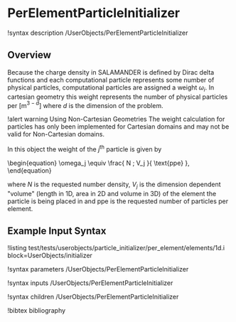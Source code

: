 # PerElementParticleInitializer

!syntax description /UserObjects/PerElementParticleInitializer

## Overview

Because the charge density in SALAMANDER is defined by Dirac delta functions and each computational particle represents some number of physical particles, computational particles are assigned a weight $\omega_i$. In cartesian geometry this weight represents the number of physical particles per \[m$^{3-d}$\] where $d$ is the dimension of the problem.

!alert warning Using Non-Cartesian Geometries
The weight calculation for particles has only been implemented for Cartesian domains and may not be valid for Non-Cartesian domains.

In this object the weight of the $j^\text{th}$ particle is given by

\begin{equation}
  \omega_j \equiv
  \frac{
    N \; V_j
  }{
    \text{ppe}
  },
\end{equation}

where $N$ is the requested number density, $V_j$ is the dimension dependent "volume" (length in 1D, area in 2D and volume in 3D) of the element the particle is being placed in and ppe is the requested number of particles per element.

## Example Input Syntax

!listing test/tests/userobjects/particle_initializer/per_element/elements/1d.i block=UserObjects/initializer

!syntax parameters /UserObjects/PerElementParticleInitializer

!syntax inputs /UserObjects/PerElementParticleInitializer

!syntax children /UserObjects/PerElementParticleInitializer

!bibtex bibliography
